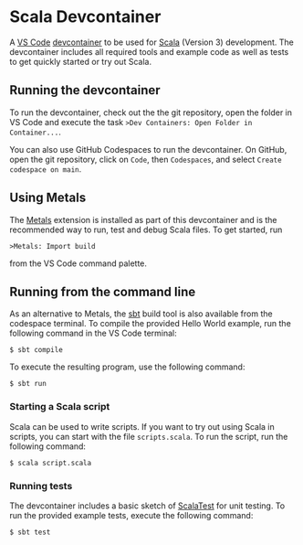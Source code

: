 # Scala Devcontainer

A [VS Code](https://code.visualstudio.com) [devcontainer](https://containers.dev) 
to be used for [Scala](https://www.scala-lang.org) (Version 3) development. The
devcontainer includes all required tools and example code as well as tests to get
quickly started or try out Scala.

## Running the devcontainer

To run the devcontainer, check out the the git repository, open the folder in
VS Code and execute the task `>Dev Containers: Open Folder in Container...`.

You can also use GitHub Codespaces to run the devcontainer. On GitHub, open the
git repository, click on `Code`, then `Codespaces`, and select `Create codespace
on main`.

## Using Metals

The [Metals](https://scalameta.org/metals/) extension is installed as part of this 
devcontainer and is the recommended way to run, test and debug Scala files. 
To get started, run

```
>Metals: Import build 
```

from the VS Code command palette.

## Running from the command line

As an alternative to Metals, the [sbt](https://www.scala-sbt.org) build tool is 
also available from the codespace terminal. To compile the provided Hello World 
example, run the following command in the VS Code terminal:

```
$ sbt compile
```

To execute the resulting program, use the following command:

```
$ sbt run
```
### Starting a Scala script

Scala can be used to write scripts. If you want to try out using Scala in scripts,
you can start with the file `scripts.scala`. To run the script, run the following
command:

```
$ scala script.scala
```

### Running tests

The devcontainer includes a basic sketch of [ScalaTest](https://www.scalatest.org)
for unit testing. To run the provided example tests, execute the following command:

```
$ sbt test
```